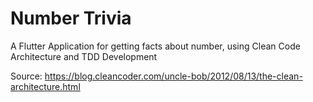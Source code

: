 # Number Trivia

A Flutter Application for getting facts about number, using Clean Code Architecture and TDD Development

Source: https://blog.cleancoder.com/uncle-bob/2012/08/13/the-clean-architecture.html
